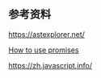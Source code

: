 ## 参考资料

https://astexplorer.net/


[How to use promises](https://developer.mozilla.org/en-US/docs/Learn/JavaScript/Asynchronous/Promises)

https://zh.javascript.info/